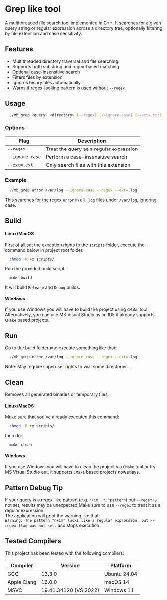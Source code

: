 # Grep like tool

A multithreaded file search tool implemented in C++. It searches for a given query string or regular expression across a directory tree, optionally filtering by file extension and case sensitivity.

## Features

*  Multithreaded directory traversal and file searching
*  Supports both substring and regex-based matching
*  Optional case-insensitive search
*  Filters files by extension
*  Ignores binary files automatically
*  Warns if regex-looking pattern is used without `--regex`

## Usage

```bash
  ./mb_grep <query> <directory> [--regex] [--ignore-case] [--ext=.txt]
```

### Options

| Flag            | Description                             |
| --------------- | --------------------------------------- |
| `--regex`       | Treat the query as a regular expression |
| `--ignore-case` | Perform a case-insensitive search       |
| `--ext=.ext`    | Only search files with this extension   |

### Example

```bash
  ./mb_grep error /var/log --ignore-case --regex --ext=.log
```

This searches for the regex `error` in all `.log` files under `/var/log`, ignoring case.

## Build
#### Linux/MacOS  
First of all set the execution rights to the `scripts` folder, execute the command below in project root folder.
```bash
  chmod -R +x scripts/
```
Run the provided build script:
```bash
  make build
```
It will build `Release` and `Debug` builds.

#### Windows
If you use Windows you will have to build the project using `CMake` tool.  
Alternatively, you can use MS Visual Studio as an IDE it already supports `CMake` based projects.

## Run
Go to the build folder and execute something like that:
```bash
  ./mb_grep error /var/log --ignore-case --regex --ext=.log
```
Note: May require superuser rights to visit some directories.

## Clean
Removes all generated binaries or temporary files.

#### Linux/MacOS
Make sure that you've already executed this command:
```bash
  chmod -R +x scripts/
```
then do:

```bash
  make clean
```
#### Windows
If you use Windows you will have to clean the project via `CMake` tool
 or try MS Visual Studio out, it supports `CMake` based projects nowadays.

## Pattern Debug Tip

If your query is a regex-like pattern (e.g. `n+im`, `.*`, `^pattern`) but `--regex` is not set, results may be unexpected.Make sure to use `--regex` to treat it as a regular expression.  
The application will print the warning like that:  
`Warning: The pattern "n+im" looks like a regular expression, but --regex flag was not set.` and stops execution.

## Tested Compilers
This project has been tested with the following compilers:

| Compiler    | Version               | Platform     |
|-------------|-----------------------| ------------ |
| GCC         | 13.3.0                | Ubuntu 24.04 |
| Apple Clang | 16.0.0                | macOS 14     |
| MSVC        | 19.41.34120 (VS 2022) | Windows 11   |

